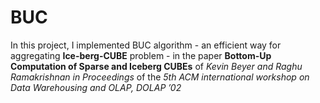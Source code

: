 BUC
===
In this project, I implemented BUC algorithm - an efficient way for aggregating **Ice-berg-CUBE** problem - in the paper **Bottom-Up Computation of Sparse and Iceberg CUBEs** of *Kevin Beyer and Raghu Ramakrishnan in Proceedings* of the *5th ACM international workshop on Data Warehousing and OLAP, DOLAP ’02*
